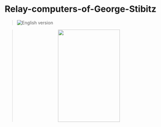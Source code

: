 # Relay-computers-of-George-Stibitz
>  ![English version](https://history-computer.com/ModernComputer/Relays/images/stibitz_portrait2.jpg)


>  <div align=center><img width="200" height="300" src="https://history-computer.com/ModernComputer/Relays/images/stibitz_portrait2.jpg"/></div>
